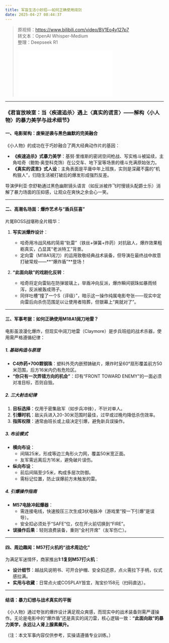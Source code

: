 ```yaml
---
title: 军盲生活小妙招——如何正确使用阔剑
date: 2025-04-27 08:44:37
---
```


> 原视频：https://www.bilibili.com/video/BV1Eo4y127p7<br>转文本：OpenAI Whisper-Medium<br>整理：Deepseek R1
>
> <iframe src="//player.bilibili.com/player.html?bvid=BV1Eo4y127p7&autoplay=0" scrolling="no" border="0" frameborder="no" framespacing="0" allowfullscreen="true"></iframe>

---

### **《君盲放映室：当〈疾速追杀〉遇上〈真实的谎言〉——解构〈小人物〉的暴力美学与战术细节》**  

#### **一、电影架构：废柴逆袭与黑色幽默的完美融合**  
《小人物》的成功在于巧妙融合了两大经典动作片的基因：  
- **《疾速追杀》式暴力美学**：基努·里维斯的密闭空间枪战、写实格斗被延续，主角哈奇（鲍勃·奥登科克饰）在公交车、地下室等场景的缠斗充满原始张力。  
- **《真实的谎言》式人设**：主角表面是平庸中年上班族，实则是深藏不露的“机构狠人”，归隐生活被打破后的爆发形成强烈反差。  

导演伊利亚·奈舒勒通过黑色幽默镜头语言（如反派被炸飞时慢镜头配爵士乐）消解了暴力场面的压抑感，让观众在爽快之余会心一笑。  

---  

#### **二、高潮名场面：爆炸艺术与“盾兵狂喜”**  
片尾BOSS战堪称全片精华：  
1. **写实派爆炸设计**：  
   - 哈奇用冷战风格的简易“轨雷”（铁丝+弹簧+炸药）对抗敌人，爆炸效果粗粝真实，凸显其“老派特工”背景。  
   - 定向雷（M18A1阔刀）的运用致敬经典战术装备，但导演在最终战中故意打破常规——**“爆炸盾”**登场！  

2. **“此面向敌”的戏剧化反转**：  
   - 哈奇将定向雷贴在防弹玻璃上，举盾冲向反派，爆炸瞬间钢珠如暴雨倾泻，反派被轰成筛子。  
   - 同伴吐槽“撞了一个S（评级）”，暗示这一操作纯属电影夸张——现实中定向雷后向杀伤范围足以让使用者陪葬，但银幕上“爽就对了”。  

---  

#### **三、军事考据：如何正确使用M18A1阔刀地雷？**  
电影虽浪漫化爆炸，但现实中阔刀地雷（Claymore）是步兵班组的战术杀器，使用需严格遵循纪律：  

##### **1. 基础构造与原理**  
- **C4炸药+700颗钢珠**：塑料外壳内嵌预铸破片，爆炸时呈60°扇形覆盖前方50米范围，后方16米内仍有危险区。  
- **“你只有一次弄错方向的机会”**：印有“FRONT TOWARD ENEMY”的一面必须对准目标，否则自毁。  

##### **2. 三大射击纪律**  
1. **目标选择**：仅用于密集敌军（如步兵冲锋），不针对单人。  
2. **引爆时机**：敌尖兵进入20-30米范围时最佳，过早或过晚均降低杀伤效率。  
3. **指挥权限**：通常由班长或上级决定引爆，避免新兵误操作。  

##### **3. 布设模式**  
- **横向布设**：  
  - 间隔25米，形成等边三角形火力网，覆盖50米宽正面。  
  - 友军需远离后方16米，避免破片误伤。  
- **纵向布设**：  
  - 前后间隔至少5米，构成多层次防御。  
  - 需标记位置，防止误爆前方未触发的雷。  

##### **4. 引爆操作指南**  
- **M57电脉冲起爆器**：  
  - 需连接电线，快速按压三次生成3伏电脉冲（游戏里“按一下引爆”是误导）。  
  - 安全扣必须处于“SAFE”位，仅在开火前切换到“FIRE”。  
- **误操作后果**：轻则浪费装备，重则“全村开席”（友军伤亡）。  

---  

#### **四、周边趣闻：M57打火机的“战术周边化”**  
为满足军迷情怀，商家推出**1:1复刻M57打火机**：  
- **设计细节**：越战风说明书、可开合护帽、安全扣还原，点火需拉下手柄，仪式感拉满。  
- **实用与收藏**：日常点火或COSPLAY皆宜，淘宝价158元（扫码直达）。  

---  

#### **结语：暴力幻想与战术真实的平衡**  
《小人物》通过夸张的爆炸设计满足观众爽感，而现实中的战术装备则需严谨操作。无论是电影中的“爆炸盾”还是真实的阔刀雷，核心逻辑一致：**“此面向敌”的暴力美学，永远让人肾上腺素飙升。**  

（注：本文军事内容仅供参考，实操请遵循专业训练。）